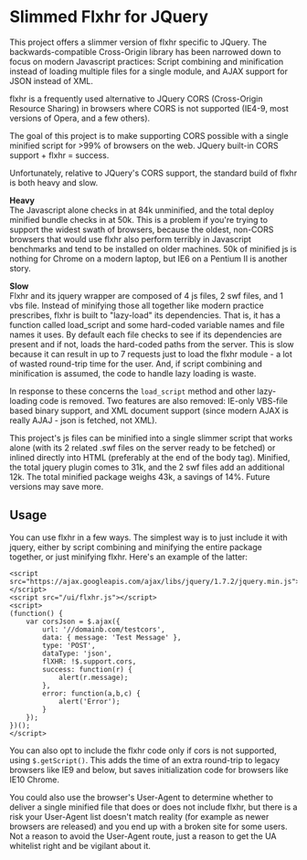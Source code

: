 # Slimmed Flxhr for JQuery #

This project offers a slimmer version of flxhr specific to JQuery. The backwards-compatible Cross-Origin library has been narrowed down to focus on modern Javascript practices: Script combining and minification instead of loading multiple files for a single module, and AJAX support for JSON instead of XML.

flxhr is a frequently used alternative to JQuery CORS (Cross-Origin Resource Sharing) in browsers where CORS is not supported (IE4-9, most versions of Opera, and a few others).

The goal of this project is to make supporting CORS possible with a single minified script for >99% of browsers on the web. JQuery built-in CORS support + flxhr = success.

Unfortunately, relative to JQuery's CORS support, the standard build of flxhr is both heavy and slow.

**Heavy**<br/>
The Javascript alone checks in at 84k unminified, and the total deploy minified bundle checks in at 50k. This is a problem if you're trying to support the widest swath of browsers, because the oldest, non-CORS browsers that would use flxhr also perform terribly in Javascript benchmarks and tend to be installed on older machines. 50k of minified js is nothing for Chrome on a modern laptop, but IE6 on a Pentium II is another story.

**Slow**<br/>
Flxhr and its jquery wrapper are composed of 4 js files, 2 swf files, and 1 vbs file. Instead of minifying those all together like modern practice prescribes, flxhr is built to "lazy-load" its dependencies. That is, it has a function called load_script and some hard-coded variable names and file names it uses. By default each file checks to see if its dependencies are present and if not, loads the hard-coded paths from the server. This is slow because it can result in up to 7 requests just to load the flxhr module - a lot of wasted round-trip time for the user. And, if script combining and minification is assumed, the code to handle lazy loading is waste.

In response to these concerns the `load_script` method and other lazy-loading code is removed. Two features are also removed: IE-only VBS-file based binary support, and XML document support (since modern AJAX is really AJAJ - json is fetched, not XML).

This project's js files can be minified into a single slimmer script that works alone (with its 2 related .swf files on the server ready to be fetched) or inlined directly into HTML (preferably at the end of the body tag). Minified, the total jquery plugin comes to 31k, and the 2 swf files add an additional 12k. The total minified package weighs 43k, a savings of 14%. Future versions may save more.

## Usage ##

You can use flxhr in a few ways. The simplest way is to just include it with jquery, either by script combining and minifying the entire package together, or just minifying flxhr. Here's an example of the latter:

    <script src="https://ajax.googleapis.com/ajax/libs/jquery/1.7.2/jquery.min.js"></script>
    <script src="/ui/flxhr.js"></script>
    <script>
    (function() {
		var corsJson = $.ajax({
			url: '//domainb.com/testcors',
			data: { message: 'Test Message' },
			type: 'POST',
			dataType: 'json',
			flXHR: !$.support.cors,
			success: function(r) {
				alert(r.message);
			},
			error: function(a,b,c) {
				alert('Error');
			}
		});
    })();
    </script>

You can also opt to include the flxhr code only if cors is not supported, using `$.getScript()`. This adds the time of an extra round-trip to legacy browsers like IE9 and below, but saves initialization code for browsers like IE10 Chrome.

You could also use the browser's User-Agent to determine whether to deliver a single minified file that does or does not include flxhr, but there is a risk your User-Agent list doesn't match reality (for example as newer browsers are released) and you end up with a broken site for some users. Not a reason to avoid the User-Agent route, just a reason to get the UA whitelist right and be vigilant about it.

